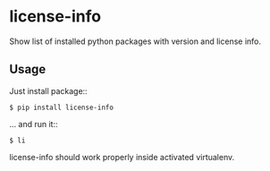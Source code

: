 license-info
============

Show list of installed python packages with version and license info. 


Usage
-----

Just install package::

    $ pip install license-info


... and run it::

    $ li


license-info should work properly inside activated virtualenv.

